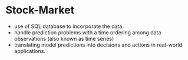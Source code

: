 # Stock-Market

 * use of SQL database to incorporate the data.
 * handle prediction problems with a time ordering among data observations (also known as time series)
 * translating model predictions into decisions and actions in real-world applications.
